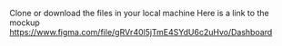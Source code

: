 Clone or download the files in your local machine
Here is a link to the mockup
https://www.figma.com/file/gRVr40l5jTmE4SYdU6c2uHvo/Dashboard
